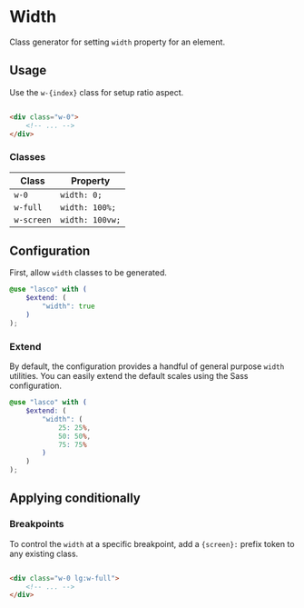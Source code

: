 # Width

Class generator for setting `width` property for an element.

## Usage

Use the `w-{index}` class for setup ratio aspect.

```html

<div class="w-0">
    <!-- ... -->
</div>
```

### Classes

| Class      | Property        |
|------------|-----------------|
| `w-0`      | `width: 0;`     |
| `w-full`   | `width: 100%;`  |
| `w-screen` | `width: 100vw;` |

## Configuration

First, allow `width` classes to be generated.

```scss
@use "lasco" with (
    $extend: (
        "width": true
    )
);
```

### Extend

By default, the configuration provides a handful of general purpose `width` utilities. You can easily extend the default
scales using the Sass configuration.

```scss
@use "lasco" with (
    $extend: (
        "width": (
            25: 25%,
            50: 50%,
            75: 75%
        )
    )
);
```

## Applying conditionally

### Breakpoints

To control the `width` at a specific breakpoint, add a `{screen}:` prefix token to any existing class.

```html

<div class="w-0 lg:w-full">
    <!-- ... -->
</div>
```
